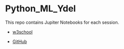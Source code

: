 # Python_ML_Ydel
This repo contains Jupiter Notebooks for each session.

- [w3school](https://www.w3schools.com/python/default.asp)

- [GitHub](https://github.com/karar-shah/Python_ML_Ydel.git)
